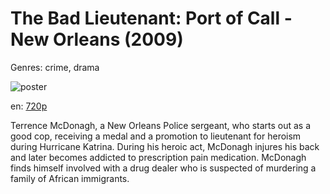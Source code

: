 # The Bad Lieutenant: Port of Call - New Orleans (2009)

Genres: crime, drama

![poster](http://image.tmdb.org/t/p/w500/aznE6p9hytgOXHOw6Pq9hStuPtz.jpg)

en:
  [720p](magnet:?xt=urn:btih:96E1B8A79E1809AC36512C94E5525CF5CE885B7B&tr=udp://glotorrents.pw:6969/announce&tr=udp://tracker.opentrackr.org:1337/announce&tr=udp://torrent.gresille.org:80/announce&tr=udp://tracker.openbittorrent.com:80&tr=udp://tracker.coppersurfer.tk:6969&tr=udp://tracker.leechers-paradise.org:6969&tr=udp://p4p.arenabg.ch:1337&tr=udp://tracker.internetwarriors.net:1337)
  


Terrence McDonagh, a New Orleans Police sergeant, who starts out as a good cop, receiving a medal and a promotion to lieutenant for heroism during Hurricane Katrina. During his heroic act, McDonagh injures his back and later becomes addicted to prescription pain medication. McDonagh finds himself involved with a drug dealer who is suspected of murdering a family of African immigrants.